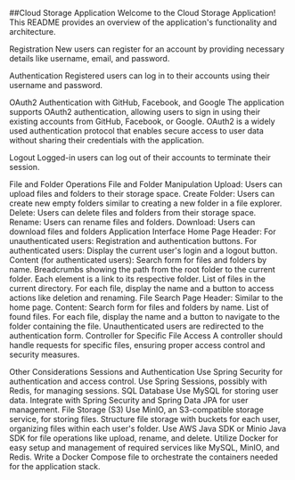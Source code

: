 ##Cloud Storage Application
Welcome to the Cloud Storage Application! This README provides an overview of the application's functionality and architecture.

Registration
New users can register for an account by providing necessary details like username, email, and password.

Authentication
Registered users can log in to their accounts using their username and password.

OAuth2 Authentication with GitHub, Facebook, and Google
The application supports OAuth2 authentication, allowing users to sign in using their existing accounts from GitHub, Facebook, or Google.
OAuth2 is a widely used authentication protocol that enables secure access to user data without sharing their credentials with the application.

Logout
Logged-in users can log out of their accounts to terminate their session.

File and Folder Operations
File and Folder Manipulation
Upload: Users can upload files and folders to their storage space.
Create Folder: Users can create new empty folders similar to creating a new folder in a file explorer.
Delete: Users can delete files and folders from their storage space.
Rename: Users can rename files and folders.
Download: Users can download files and folders
Application Interface
Home Page
Header:
For unauthenticated users: Registration and authentication buttons.
For authenticated users: Display the current user's login and a logout button.
Content (for authenticated users):
Search form for files and folders by name.
Breadcrumbs showing the path from the root folder to the current folder. Each element is a link to its respective folder.
List of files in the current directory. For each file, display the name and a button to access actions like deletion and renaming.
File Search Page
Header: Similar to the home page.
Content:
Search form for files and folders by name.
List of found files. For each file, display the name and a button to navigate to the folder containing the file.
Unauthenticated users are redirected to the authentication form.
Controller for Specific File Access
A controller should handle requests for specific files, ensuring proper access control and security measures.

Other Considerations
Sessions and Authentication
Use Spring Security for authentication and access control.
Use Spring Sessions, possibly with Redis, for managing sessions.
SQL Database
Use MySQL for storing user data.
Integrate with Spring Security and Spring Data JPA for user management.
File Storage (S3)
Use MinIO, an S3-compatible storage service, for storing files.
Structure file storage with buckets for each user, organizing files within each user's folder.
Use AWS Java SDK or Minio Java SDK for file operations like upload, rename, and delete.
Utilize Docker for easy setup and management of required services like MySQL, MinIO, and Redis.
Write a Docker Compose file to orchestrate the containers needed for the application stack.
